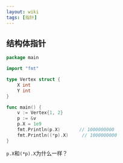 ```yaml
---
layout: wiki
tags: [指针]
---
```


## 结构体指针

```go
package main

import "fmt"

type Vertex struct {
    X int
    Y int
}

func main() {
    v := Vertex{1, 2}
    p := &v
    p.X = 1e9
    fmt.Println(p.X)       // 1000000000
    fmt.Println((*p).X)     // 1000000000
}
```

`p.X`和`(*p).X`为什么一样？